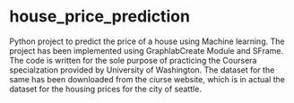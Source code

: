 # house_price_prediction
Python project to predict the price of a house using Machine learning. The project has been implemented using GraphlabCreate Module and SFrame.
The code is written for the sole purpose of practicing the Coursera specialzation provided by University of Washington.
The dataset for the same has been downloaded from the ciurse website, which is in actual the dataset for the housing prices for the city of seattle.
